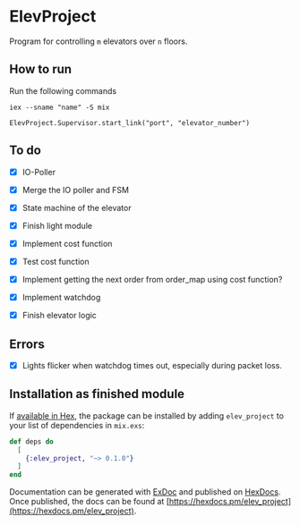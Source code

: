 # ElevProject

Program for controlling `m` elevators over `n` floors.

## How to run

Run the following commands
```
iex --sname "name" -S mix
```
```
ElevProject.Supervisor.start_link("port", "elevator_number")
```


## To do

- [x] IO-Poller
- [x] Merge the IO poller and FSM
- [x] State machine of the elevator
- [x] Finish light module
- [x] Implement cost function
- [x] Test cost function
- [x] Implement getting the next order from order_map using cost function?
- [x] Implement watchdog
- [x] Finish elevator logic


## Errors

- [x] Lights flicker when watchdog times out, especially during packet loss.

## Installation as finished module

If [available in Hex](https://hex.pm/docs/publish), the package can be installed
by adding `elev_project` to your list of dependencies in `mix.exs`:

```elixir
def deps do
  [
    {:elev_project, "~> 0.1.0"}
  ]
end
```

Documentation can be generated with [ExDoc](https://github.com/elixir-lang/ex_doc)
and published on [HexDocs](https://hexdocs.pm). Once published, the docs can
be found at [https://hexdocs.pm/elev_project](https://hexdocs.pm/elev_project).

